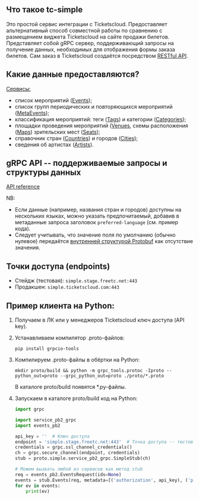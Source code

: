## Что такое tc-simple
Это простой сервис интеграции с Ticketscloud. Предоставляет альтернативный способ совместной работы по сравнению с размещением виджета Ticketscloud на сайте продажи билетов. Представляет собой gRPC сервер, поддерживающий запросы на получение данных, необходимых для отображения формы заказа билетов. Сам заказ в Ticketscloud создаётся посредством [RESTful API](https://ticketscloud.readthedocs.io).

## Какие данные предоставляются?

[Сервисы:](doc/docs.md#simple)
- список мероприятий ([Events](doc/docs.md#Event));
- список групп периодических и повторяющихся мероприятий ([MetaEvents](doc/docs.md#MetaEvent));
- классификация мероприятий: теги ([Tags](doc/docs.md#Tag)) и категории ([Categories](doc/docs.md#CategoriesRequest));
- площадки проведения мероприятий ([Venues](doc/docs.md#Venue), схемы расположения ([Maps](doc/docs.md#Map)) зрительских мест ([Seats](doc/docs.md#Seat));
- справочник стран ([Countries](doc/docs.md#CountriesRequest)) и городов ([Cities](doc/docs.md#CitiesRequest));
- сведения об артистах ([Artists](doc/docs.md#Artist)).

## gRPC API -- поддерживаемые запросы и структуры данных

[API reference](doc/docs.md)

NB:
- Если данные (например, названия стран и городов) доступны на нескольких языках, можно указать предпочитаемый, добавив в метаданные запроса заголовок `preferred-language` (см. пример кода).
- Следует учитывать, что значение поля по умолчанию (обычно нулевое) передаётся [внутренней структурой Protobuf](https://developers.google.com/protocol-buffers/docs/proto3#default) как отсутствие значения.

## Точки доступа (endpoints)

- Стейдж (тестовая): `simple.stage.freetc.net:443`
- Продакшен: `simple.ticketscloud.com:443`

## Пример клиента на Python:

1. Получаем в ЛК или у менеджеров Ticketscloud ключ доступа (API key).

2. Устанавливаем компилятор .proto-файлов:

    ```pip install grpcio-tools```

3. Компилируем .proto-файлы в обёртки на Python:
    
    ```mkdir proto/build && python -m grpc_tools.protoc -Iproto --python_out=proto --grpc_python_out=proto ./proto/*.proto```

    В каталоге proto/build появятся *.py-файлы.

4. Запускаем в каталоге proto/build код на Python:

    ```python
    import grpc
    
    import service_pb2_grpc
    import events_pb2

    api_key = ''  # Ключ доступа
    endpoint = 'simple.stage.freetc.net:443'  # Точка доступа -- тестовая
    credentials = grpc.ssl_channel_credentials()
    ch = grpc.secure_channel(endpoint, credentials)
    stub = proto.simple.service_pb2_grpc.SimpleStub(ch)

    # Можем вызвать любой из сервисов как метод stub
    req = events_pb2.EventsRequest(ids=None)
    events = stub.Events(req, metadata=[('authorization', api_key), ('preferred-language', 'ru')])
    for ev in events:
        print(ev)
    ```
